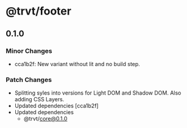 # @trvt/footer

## 0.1.0
### Minor Changes

- cca1b2f: New variant without lit and no build step.

### Patch Changes

- Splitting syles into versions for Light DOM and Shadow DOM. Also adding CSS Layers.
- Updated dependencies [cca1b2f]
- Updated dependencies
  - @trvt/core@0.1.0
